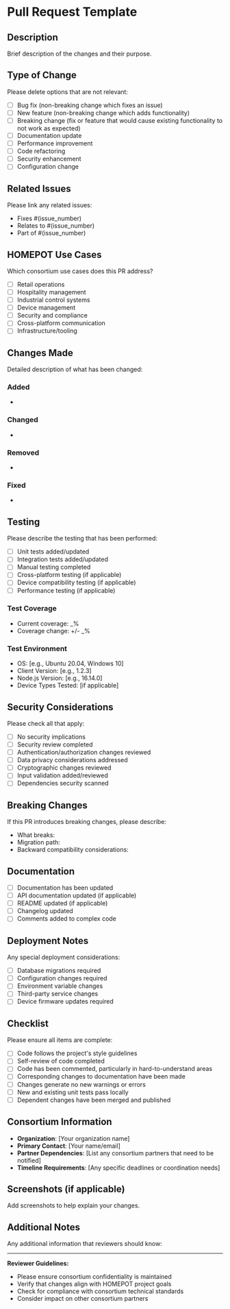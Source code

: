 # Pull Request Template

## Description
Brief description of the changes and their purpose.

## Type of Change
Please delete options that are not relevant:

- [ ] Bug fix (non-breaking change which fixes an issue)
- [ ] New feature (non-breaking change which adds functionality)
- [ ] Breaking change (fix or feature that would cause existing functionality to not work as expected)
- [ ] Documentation update
- [ ] Performance improvement
- [ ] Code refactoring
- [ ] Security enhancement
- [ ] Configuration change

## Related Issues
Please link any related issues:

- Fixes #(issue_number)
- Relates to #(issue_number)
- Part of #(issue_number)

## HOMEPOT Use Cases
Which consortium use cases does this PR address?

- [ ] Retail operations
- [ ] Hospitality management
- [ ] Industrial control systems
- [ ] Device management
- [ ] Security and compliance
- [ ] Cross-platform communication
- [ ] Infrastructure/tooling

## Changes Made
Detailed description of what has been changed:

### Added
- 

### Changed
- 

### Removed
- 

### Fixed
- 

## Testing
Please describe the testing that has been performed:

- [ ] Unit tests added/updated
- [ ] Integration tests added/updated
- [ ] Manual testing completed
- [ ] Cross-platform testing (if applicable)
- [ ] Device compatibility testing (if applicable)
- [ ] Performance testing (if applicable)

### Test Coverage
- Current coverage: _%
- Coverage change: +/- _%

### Test Environment
- OS: [e.g., Ubuntu 20.04, Windows 10]
- Client Version: [e.g., 1.2.3]
- Node.js Version: [e.g., 16.14.0]
- Device Types Tested: [if applicable]

## Security Considerations
Please check all that apply:

- [ ] No security implications
- [ ] Security review completed
- [ ] Authentication/authorization changes reviewed
- [ ] Data privacy considerations addressed
- [ ] Cryptographic changes reviewed
- [ ] Input validation added/reviewed
- [ ] Dependencies security scanned

## Breaking Changes
If this PR introduces breaking changes, please describe:

- What breaks:
- Migration path:
- Backward compatibility considerations:

## Documentation
- [ ] Documentation has been updated
- [ ] API documentation updated (if applicable)
- [ ] README updated (if applicable)
- [ ] Changelog updated
- [ ] Comments added to complex code

## Deployment Notes
Any special deployment considerations:

- [ ] Database migrations required
- [ ] Configuration changes required
- [ ] Environment variable changes
- [ ] Third-party service changes
- [ ] Device firmware updates required

## Checklist
Please ensure all items are complete:

- [ ] Code follows the project's style guidelines
- [ ] Self-review of code completed
- [ ] Code has been commented, particularly in hard-to-understand areas
- [ ] Corresponding changes to documentation have been made
- [ ] Changes generate no new warnings or errors
- [ ] New and existing unit tests pass locally
- [ ] Dependent changes have been merged and published

## Consortium Information
- **Organization**: [Your organization name]
- **Primary Contact**: [Your name/email]
- **Partner Dependencies**: [List any consortium partners that need to be notified]
- **Timeline Requirements**: [Any specific deadlines or coordination needs]

## Screenshots (if applicable)
Add screenshots to help explain your changes.

## Additional Notes
Any additional information that reviewers should know:

---

**Reviewer Guidelines:**
- Please ensure consortium confidentiality is maintained
- Verify that changes align with HOMEPOT project goals
- Check for compliance with consortium technical standards
- Consider impact on other consortium partners
